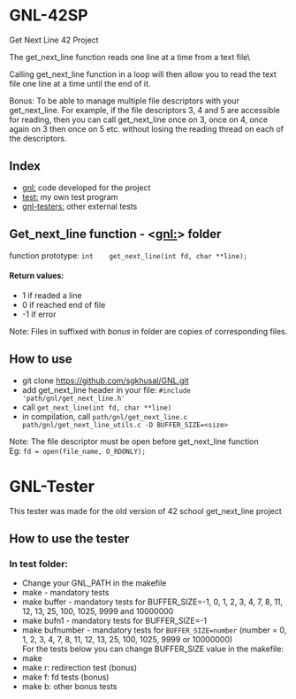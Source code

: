# GNL-42SP
Get Next Line 42 Project

The get_next_line function reads one line at a time from a text file\

Calling get_next_line function in a loop will then allow you to read the text file one line at a time until the end of it.

Bonus: To be able to manage multiple file descriptors with your get_next_line. For
example, if the file descriptors 3, 4 and 5 are accessible for reading, then you can
call get_next_line once on 3, once on 4, once again on 3 then once on 5 etc.
without losing the reading thread on each of the descriptors.

## Index

- [gnl:](https://github.com/sgkhusal/GNL/tree/main/gnl) code developed for the project
- [test:](https://github.com/sgkhusal/GNL/tree/main/test) my own test program
- [gnl-testers:](https://github.com/sgkhusal/GNL/tree/main/gnl-testers) other external tests

## Get_next_line function - <[gnl:](https://github.com/sgkhusal/GNL/tree/main/gnl)> folder

function prototype: `int	get_next_line(int fd, char **line);`

#### Return values:
- 1 if readed a line
- 0 if reached end of file
- -1 if error

Note: Files in suffixed with _bonus_ in <gnl> folder are copies of corresponding files.

## How to use
- git clone https://github.com/sgkhusal/GNL.git
- add get_next_line header in your file: `#include 'path/gnl/get_next_line.h'`
- call `get_next_line(int fd, char **line)`
- in compilation, call `path/gnl/get_next_line.c path/gnl/get_next_line_utils.c -D BUFFER_SIZE=<size>`

Note: The file descriptor must be open before get_next_line function\
Eg: `fd = open(file_name, O_RDONLY);`

# GNL-Tester
This tester was made for the old version of 42 school get_next_line project

## How to use the tester
### In test folder:
- Change your GNL_PATH in the makefile
- make - mandatory tests
- make buffer - mandatory tests for BUFFER_SIZE=-1, 0, 1, 2, 3, 4, 7, 8, 11, 12, 13, 25, 100, 1025, 9999 and 10000000
- make bufn1 - mandatory tests for BUFFER_SIZE=-1
- make bufnumber - mandatory tests for `BUFFER_SIZE=number` (number = 0, 1, 2, 3, 4, 7, 8, 11, 12, 13, 25, 100, 1025, 9999 or 10000000)\
For the tests below you can change BUFFER_SIZE value in the makefile:
- make
- make r: redirection test (bonus)
- make f: fd tests (bonus)
- make b: other bonus tests
